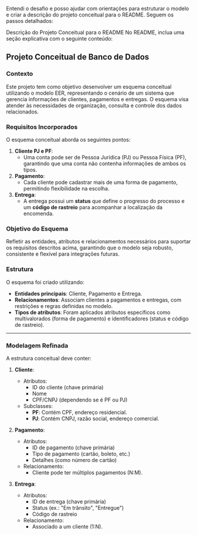 Entendi o desafio e posso ajudar com orientações para estruturar o modelo e criar a descrição do projeto conceitual para o README. Seguem os passos detalhados:

Descrição do Projeto Conceitual para o README
No README, inclua uma seção explicativa com o seguinte conteúdo:
## Projeto Conceitual de Banco de Dados

### Contexto
Este projeto tem como objetivo desenvolver um esquema conceitual utilizando o modelo EER, representando o cenário de um sistema que gerencia informações de clientes, pagamentos e entregas. O esquema visa atender às necessidades de organização, consulta e controle dos dados relacionados.

### Requisitos Incorporados
O esquema conceitual aborda os seguintes pontos:
1. **Cliente PJ e PF**:
   - Uma conta pode ser de Pessoa Jurídica (PJ) ou Pessoa Física (PF), garantindo que uma conta não contenha informações de ambos os tipos.
2. **Pagamento**:
   - Cada cliente pode cadastrar mais de uma forma de pagamento, permitindo flexibilidade na escolha.
3. **Entrega**:
   - A entrega possui um **status** que define o progresso do processo e um **código de rastreio** para acompanhar a localização da encomenda.

### Objetivo do Esquema
Refletir as entidades, atributos e relacionamentos necessários para suportar os requisitos descritos acima, garantindo que o modelo seja robusto, consistente e flexível para integrações futuras.

### Estrutura
O esquema foi criado utilizando:
- **Entidades principais**: Cliente, Pagamento e Entrega.
- **Relacionamentos**: Associam clientes a pagamentos e entregas, com restrições e regras definidas no modelo.
- **Tipos de atributos**: Foram aplicados atributos específicos como multivalorados (forma de pagamento) e identificadores (status e código de rastreio).

---

### **Modelagem Refinada**
A estrutura conceitual deve conter:

1. **Cliente**:
   - Atributos:
     - ID do cliente (chave primária)
     - Nome
     - CPF/CNPJ (dependendo se é PF ou PJ)
   - Subclasses:
     - **PF**: Contém CPF, endereço residencial.
     - **PJ**: Contém CNPJ, razão social, endereço comercial.

2. **Pagamento**:
   - Atributos:
     - ID de pagamento (chave primária)
     - Tipo de pagamento (cartão, boleto, etc.)
     - Detalhes (como número de cartão)
   - Relacionamento:
     - Cliente pode ter múltiplos pagamentos (N:M).

3. **Entrega**:
   - Atributos:
     - ID de entrega (chave primária)
     - Status (ex.: "Em trânsito", "Entregue")
     - Código de rastreio
   - Relacionamento:
     - Associado a um cliente (1:N).


